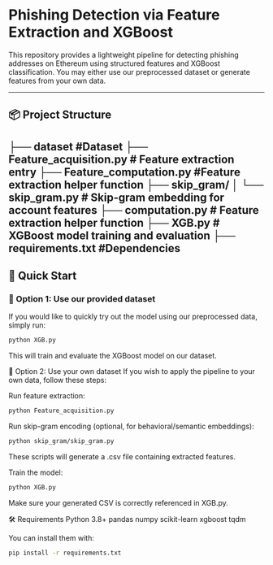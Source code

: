 # Phishing Detection via Feature Extraction and XGBoost

This repository provides a lightweight pipeline for detecting phishing addresses on Ethereum using structured features and XGBoost classification. You may either use our preprocessed dataset or generate features from your own data.

---

## 📦 Project Structure

├── dataset  #Dataset
├── Feature_acquisition.py # Feature extraction entry
├── Feature_computation.py   #Feature extraction helper function
├── skip_gram/
│ └── skip_gram.py # Skip-gram embedding for account features
├── computation.py # Feature extraction helper function
├── XGB.py # XGBoost model training and evaluation
├── requirements.txt #Dependencies
---

## 🚀 Quick Start

### 🔹 Option 1: Use our provided dataset

If you would like to quickly try out the model using our preprocessed data, simply run:

```bash
python XGB.py
```
This will train and evaluate the XGBoost model on our dataset.

🔹 Option 2: Use your own dataset
If you wish to apply the pipeline to your own data, follow these steps:

Run feature extraction:
```bash
python Feature_acquisition.py
```
Run skip-gram encoding (optional, for behavioral/semantic embeddings):
```bash
python skip_gram/skip_gram.py
```
These scripts will generate a .csv file containing extracted features.

Train the model:
```bash
python XGB.py
```
Make sure your generated CSV is correctly referenced in XGB.py.


🛠 Requirements
Python 3.8+
pandas
numpy
scikit-learn
xgboost
tqdm

You can install them with:
```bash
pip install -r requirements.txt
```
